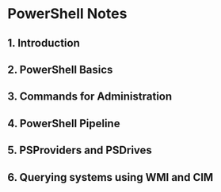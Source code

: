 # PowerShell Notes

## 1. Introduction

## 2. PowerShell Basics

## 3. Commands for Administration

## 4. PowerShell Pipeline

## 5. PSProviders and PSDrives

## 6. Querying systems using WMI and CIM


